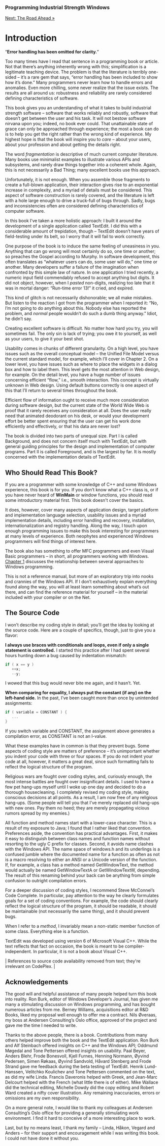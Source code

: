 ﻿### Programming Industrial Strength Windows

[Next: The Road Ahead »](Chapter-1-The-Road-Ahead.md)

# Introduction

“**Error handling has been omitted for clarity.**”

Too many times have I read that sentence in a programming book or article. Not that there’s anything inherently wrong with this; simplification is a legitimate teaching device. The problem is that the literature is terribly one-sided – it’s a rare gem that says, “error handling has been included to show how it’s done.” Many programmers never learn how to handle errors and anomalies. Even more chilling, some never realize that the issue exists. The results are all around us: robustness and reliability are rarely considered defining characteristics of software.

This book gives you an understanding of what it takes to build industrial strength software – software that works reliably and robustly, software that doesn’t get between the user and his task. It will not bestow software nirvana upon you; indeed, no book ever could. That unattainable state of grace can only be approached through experience; the most a book can do is to help you get the right rather than the wrong kind of experience. My highest hope is that the book will inspire you to _care_ – about your users, about your profession and about getting the details right.

The word _fragmentation_ is descriptive of much current computer literature. Many books use minimalist examples to illustrate various APIs and subsystems, and rarely draw things together into a coherent whole. Again, this is not necessarily a Bad Thing; many excellent books use this approach.

Unfortunately, it is not enough. When you assemble those fragments to create a full-blown application, their interaction gives rise to an exponential increase in complexity, and a myriad of details must be considered. This aspect of software construction is rarely covered, and the literature is left with a hole large enough to drive a truck-full of bugs through. Sadly, bugs and inconsistencies often are considered defining characteristics of computer software.

In this book I’ve taken a more holistic approach: I built it around the development of a single application called TextEdit. I did this with a considerable amount of trepidation, though – TextEdit doesn’t have years of field-testing under its belt, so I worry that it will fail to work correctly.

One purpose of the book is to induce the same feeling of uneasiness in you. Anything that can go wrong will most certainly do so, one time or another; so preaches the Gospel according to Murphy. In software development, this often translates as “whatever users can do, some user will do,” one time or another. Many developers suffer a failure of the imagination when confronted by this simple law of nature. In one application I tried recently, a numeric input field commendably refused to accept anything but digits. It did not object, however, when I _pasted_ non-digits, realizing too late that it was in mortal danger: “Run-time error 13!” it cried, and expired.

This kind of glitch is not necessarily dishonorable; we all make mistakes. But listen to the reaction I got from the programmer when I reported it: “No, I’m not going to do anything about this. Nobody else has reported the problem, and _normal_ people wouldn’t do such a dumb thing anyway.” Idiot, he didn’t say.

Creating excellent software is difficult. No matter how hard you try, you will sometimes fail. The only sin is lack of trying; you owe it to yourself, as well as your users, to give it your best shot.

Usability comes in chunks of different granularity. On a high level, you have issues such as the overall conceptual model – the Unified File Model versus the current standard model, for example, which I’ll cover in Chapter&nbsp;2. On a lower level, you have issues such as where to place the widgets in a dialog box and how to label them. This level gets the most attention in Web design, for example. On the detail level, you have a huge number of issues concerning efficient “flow,” i.e., smooth interaction. This concept is virtually unknown in Web design. Using default buttons correctly is one aspect of this that I’ll return to several times throughout the book.

Efficient flow of information ought to receive much more consideration during software design, but the current state of the World Wide Web is proof that it rarely receives any consideration at all. Does the user really need that animated deodorant on his desk, or would your development effort be better spent ensuring that the user can get his work done efficiently and effectively, or that his data are never lost?

The book is divided into two parts of unequal size. Part I is called Background, and does not concern itself much with TextEdit, but with general guiding principles for the design and implementation of computer programs. Part II is called Foreground, and is the largest by far. It is mostly concerned with the implementation details of TextEdit.

## Who Should Read This Book?

If you are a programmer with some knowledge of C++ and some Windows experience, this book is for you. If you don’t know what a C++ class is, or if you have never heard of **WinMain** or window functions, you should read some introductory material first. This book doesn't cover the basics.

It does, however, cover many aspects of application design, target platform and implementation language selection, usability issues and a myriad implementation details, including error handling and recovery, installation, internationalization and registry handling. Along the way, I touch upon enough programming issues to make this book interesting for programmers at many levels of experience. Both neophytes and experienced Windows programmers will find things of interest here.

The book also has something to offer MFC programmers and even Visual Basic programmers – in short, all programmers working with Windows. [Chapter&nbsp;1](Chapter-1-The-Road-Ahead.md) discusses the relationship between several approaches to Windows programming.

This is not a reference manual, but more of an exploratory trip into nooks and crannies of the Windows API. If I don’t exhaustively explain everything found along the way, you will at least learn something about what’s out there, and can find the reference material for yourself – in the material included with your compiler or on the Net.

## The Source Code

I won’t describe my coding style in detail; you’ll get the idea by looking at the source code. Here are a couple of specifics, though, just to give you a flavor:

**I always use braces with conditionals and loops, even if only a single statement is controlled.** I started this practice after I had spent several hours hunting down a bug caused by indentation mismatch:

```C++
if ( x == y )
   ++x;
   --y;
```

I wowed that this bug would never bite me again, and it hasn’t. Yet.

**When comparing for equality, I always put the constant (if any) on the left-hand side.** In the past, I’ve been caught more than once by unintended assignments:

```C++
if ( variable = CONSTANT ) {
   ...
}
```

If you switch variable and CONSTANT, the assignment above generates a compilation error, as CONSTANT is not an l-value.

What these examples have in common is that they prevent bugs. Some aspects of coding style are matters of preference – it’s unimportant whether you indent your code with three or four spaces. If you do not indent your code at all, however, it matters a great deal, since such formatting fails to reflect the logical structure of the program.

Religious wars are fought over coding styles, and, curiously enough, the most intense battles are fought over insignificant details. I used to have a few pet hang-ups myself until I woke up one day and decided to do a thorough housecleaning. I completely revised my coding style, making conscious decisions at all points. As a result, I am now free of any religious hang-ups. (Some people will tell you that I’ve merely replaced old hang-ups with new ones. Pay them no heed; they are merely propagating vicious rumors spread by my enemies.)

All function and method names start with a lower-case character. This is a result of my exposure to Java; I found that I rather liked that convention. Preferences aside, the convention has practical advantages. First, it makes it easy to distinguish between class names and function names without resorting to the ugly C prefix for classes. Second, it avoids name clashes with the Windows API. The name space of windows.h and its underlings is a confused jumble where the documented name for a function as often as not is a macro resolving to either an ANSI or a Unicode version of the function. If, for example, a class has a method named GetWindowText, the method would actually be named GetWindowTextA or GetWindowTextW, depending. The result of this renaming behind your back can be anything from simple confusion to outright compilation errors.

For a deeper discussion of coding styles, I recommend Steve McConnel’s Code Complete. In particular, pay attention to the way he clearly formulates goals for a set of coding conventions. For example, the code should clearly reflect the logical structure of the program, it should be readable, it should be maintainable (not necessarily the same thing), and it should prevent bugs.

When I refer to a _method_, I invariably mean a non-static member function of some class. Everything else is a function.

TextEdit was developed using version 6 of Microsoft Visual C++. While the text reflects that fact on occasion, the book is meant to be compiler-independent. In particular, it is not a book about Visual C++.

| References to source code availability removed from text; they're irrelevant on CodePlex. |

## Acknowledgements

The good will and helpful assistance of many people helped turn this book into reality. Ron Burk, editor of Windows Developer’s Journal, has given me many a stimulating discussion on Windows programming, and has bought numerous articles from me. Berney Willams, acquisitions editor at R&D Books, liked my proposal well enough to offer me a contract. Nils Øveraas, my boss at Andersen Consulting’s Oslo office, approved of the project and gave me the time I needed to write.

Thanks to the above people, there is a book. Contributions from many others helped improve both the book and the TextEdit application. Ron Burk and Alf Steinbach offered insights on C++ and the Windows API; Oddmund Møgedal and Tone Pettersen offered insights on usability. Paal Beyer, Anders Blehr, Frode Bonesvoll, Kjell Furnes, Henning Normann, Øyvind Pedersen, Simen Røkaas, Øyvind Sandvold, Håvard Stenberg and Frode Strand gave me feedback during the beta testing of TextEdit. Henrik Lund-Hanssen, Velitchko Koulichev and Tone Pettersen commented on the text, as did my wife Linda. Francis Daveronis helped with Greek, and Jean-Marc Delcourt helped with the French (what little there is of either). Mike Wallace did the technical editing, Michelle Dowdy did the copy editing and Robert Ward created a nifty cover illustration. Any remaining inaccuracies, errors or omissions are my own responsibility.

On a more general note, I would like to thank my colleagues at Andersen Consulting’s Oslo office for providing a generally stimulating work environment. I find it hard to conceive of a more interesting place to work.

Last, but by no means least, I thank my family – Linda, Håkon, Vegard and Anders – for their support and encouragement while I was writing this book. I could not have done it without you.
